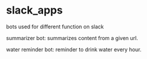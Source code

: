 # slack_apps
 
bots used for different function on slack

summarizer bot: summarizes content from a given url.

water reminder bot: reminder to drink water every hour.
